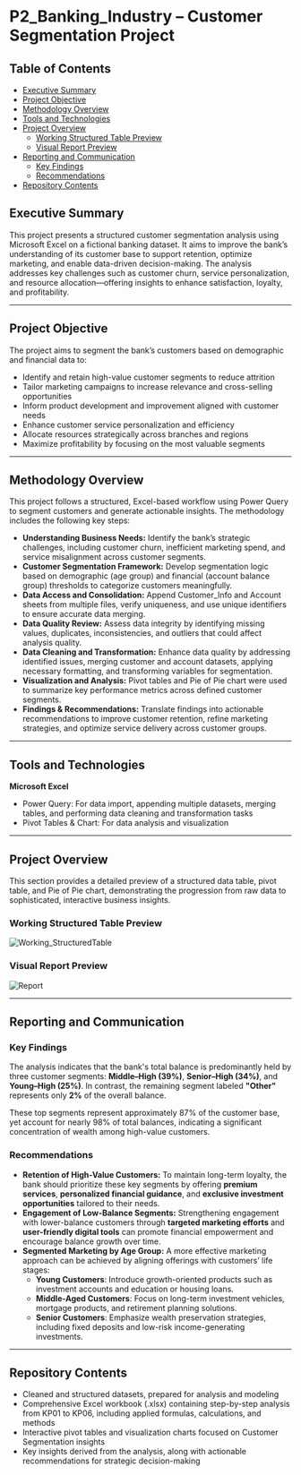 # P2_Banking_Industry – Customer Segmentation Project

## Table of Contents

- [Executive Summary](#executive-summary)
- [Project Objective](#project-objective)
- [Methodology Overview](#methodology-overview)
- [Tools and Technologies](#tools-and-technologies)
- [Project Overview](#project-overview)
  - [Working Structured Table Preview](#working-structured-table-preview)
  - [Visual Report Preview](#visual-report-preview)
- [Reporting and Communication](#reporting-and-communication)
  - [Key Findings](#key-findings)
  - [Recommendations](#recommendations)
- [Repository Contents](#repository-contents)

## Executive Summary

This project presents a structured customer segmentation analysis using Microsoft Excel on a fictional banking dataset. It aims to improve the bank’s understanding of its customer base to support retention, optimize marketing, and enable data-driven decision-making. The analysis addresses key challenges such as customer churn, service personalization, and resource allocation—offering insights to enhance satisfaction, loyalty, and profitability.

---

## Project Objective

The project aims to segment the bank’s customers based on demographic and financial data to:

- Identify and retain high-value customer segments to reduce attrition  
- Tailor marketing campaigns to increase relevance and cross-selling opportunities  
- Inform product development and improvement aligned with customer needs  
- Enhance customer service personalization and efficiency  
- Allocate resources strategically across branches and regions  
- Maximize profitability by focusing on the most valuable segments  

---

## Methodology Overview

This project follows a structured, Excel-based workflow using Power Query to segment customers and generate actionable insights. The methodology includes the following key steps:

- **Understanding Business Needs:** Identify the bank’s strategic challenges, including customer churn, inefficient marketing spend, and service misalignment across customer segments.
- **Customer Segmentation Framework:** Develop segmentation logic based on demographic (age group) and financial (account balance group) thresholds to categorize customers meaningfully.
- **Data Access and Consolidation:** Append Customer_Info and Account sheets from multiple files, verify uniqueness, and use unique identifiers to ensure accurate data merging.
- **Data Quality Review:** Assess data integrity by identifying missing values, duplicates, inconsistencies, and outliers that could affect analysis quality.
- **Data Cleaning and Transformation:** Enhance data quality by addressing identified issues, merging customer and account datasets, applying necessary formatting, and transforming variables for segmentation.
- **Visualization and Analysis:** Pivot tables and Pie of Pie chart were used to summarize key performance metrics across defined customer segments.
- **Findings & Recommendations:** Translate findings into actionable recommendations to improve customer retention, refine marketing strategies, and optimize service delivery across customer groups.

---

## Tools and Technologies

**Microsoft Excel**  
- Power Query: For data import, appending multiple datasets, merging tables, and performing data cleaning and transformation tasks 
- Pivot Tables & Chart: For data analysis and visualization

---

## Project Overview

This section provides a detailed preview of a structured data table, pivot table, and Pie of Pie chart, demonstrating the progression from raw data to sophisticated, interactive business insights.

### Working Structured Table Preview

![Working_StructuredTable](https://github.com/user-attachments/assets/b208e4dc-9eb5-4e85-95f5-2624a2c9f263)

### Visual Report Preview

![Report](https://github.com/user-attachments/assets/9dff6741-d23b-44a2-95aa-ba97d89278fc)

---

## Reporting and Communication

### Key Findings

The analysis indicates that the bank's total balance is predominantly held by three customer segments: **Middle–High (39%)**, **Senior–High (34%)**, and **Young–High (25%)**. In contrast, the remaining segment labeled **"Other"** represents only **2%** of the overall balance.

These top segments represent approximately 87% of the customer base, yet account for nearly 98% of total balances, indicating a significant concentration of wealth among high-value customers.

### Recommendations

- **Retention of High-Value Customers:** To maintain long-term loyalty, the bank should prioritize these key segments by offering **premium services**, **personalized financial guidance**, and **exclusive investment opportunities** tailored to their needs.  
- **Engagement of Low-Balance Segments:**  Strengthening engagement with lower-balance customers through **targeted marketing efforts** and **user-friendly digital tools** can promote financial empowerment and encourage balance growth over time. 
- **Segmented Marketing by Age Group:**  A more effective marketing approach can be achieved by aligning offerings with customers’ life stages:
  - **Young Customers**: Introduce growth-oriented products such as investment accounts and education or housing loans.  
  - **Middle-Aged Customers**: Focus on long-term investment vehicles, mortgage products, and retirement planning solutions.  
  - **Senior Customers**: Emphasize wealth preservation strategies, including fixed deposits and low-risk income-generating investments.

---

## Repository Contents

- Cleaned and structured datasets, prepared for analysis and modeling
- Comprehensive Excel workbook (.xlsx) containing step-by-step analysis from KP01 to KP06, including applied formulas, calculations, and methods
- Interactive pivot tables and visualization charts focused on Customer Segmentation insights
- Key insights derived from the analysis, along with actionable recommendations for strategic decision-making
